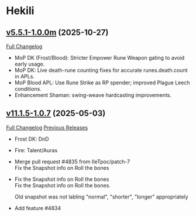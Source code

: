 # Hekili

## [v5.5.1-1.0.0m](https://github.com/Smufrik/Hekili/tree/v5.5.1-1.0.0m) (2025-10-27)
[Full Changelog](https://github.com/Smufrik/Hekili/compare/e227c6d0...v5.5.1-1.0.0m)

- MoP DK (Frost/Blood): Stricter Empower Rune Weapon gating to avoid early usage.
- MoP DK: Live death-rune counting fixes for accurate runes.death.count in APLs.
- MoP Blood APL: Use Rune Strike as RP spender; improved Plague Leech conditions.
- Enhancement Shaman: swing-weave hardcasting improvements.

## [v11.1.5-1.0.7](https://github.com/Hekili/hekili/tree/v11.1.5-1.0.7) (2025-05-03)
[Full Changelog](https://github.com/Hekili/hekili/compare/v11.1.5-1.0.6a...v11.1.5-1.0.7) [Previous Releases](https://github.com/Hekili/hekili/releases)

- Frost DK: DnD  
- Fire: Talent/Auras  
- Merge pull request #4835 from IIeTpoc/patch-7  
    Fix the Snapshot info on Roll the bones  
- Fix the Snapshot info on Roll the bones  
    Fix the Snapshot info on Roll the bones.
  
    Old snapshot was not labling "normal", "shorter", "longer" appropriately  
- Add feature #4834  
